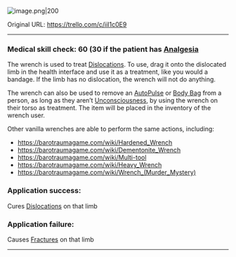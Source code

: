 ![image.png\|200](/Items/Wrench%20-%20Attachments/6718845db30472d958dd7bc3.png)

Original URL: https://trello.com/c/iiI1c0E9

---

### Medical skill check: 60 (30 if the patient has [Analgesia](../Torso/Analgesia.md)

The wrench is used to treat [Dislocations](../Bones/Dislocations.md). To use, drag it onto the dislocated limb in the health interface and use it as a treatment, like you would a bandage. If the limb has no dislocation, the wrench will not do anything.

The wrench can also be used to remove an [AutoPulse](AutoPulse.md) or [Body Bag](Body%20Bag.md) from a person, as long as they aren’t [Unconsciousness](../Head_Brain/Unconsciousness.md), by using the wrench on their torso as treatment. The item will be placed in the inventory of the wrench user.

Other vanilla wrenches are able to perform the same actions, including:

- https://barotraumagame.com/wiki/Hardened_Wrench
- https://barotraumagame.com/wiki/Dementonite_Wrench
- https://barotraumagame.com/wiki/Multi-tool
- https://barotraumagame.com/wiki/Heavy_Wrench
- https://barotraumagame.com/wiki/Wrench_(Murder_Mystery)

### Application success:

Cures [Dislocations](../Bones/Dislocations.md) on that limb

### Application failure:

Causes [Fractures](../Bones/Fractures.md) on that limb

---

